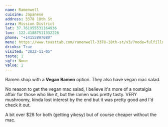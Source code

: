 ```yaml
---
name: Ramenwell
cuisine: Japanese
address: 3378 18th St
area: Mission District
lat: 37.761955531164936
lon: -122.41887511332226
phone: "+14155897680"
menu: https://www.toasttab.com/ramenwell-3378-18th-st/v3/?mode=fulfillment
drinks: True
visited: "2022-11-05"
taste: 1
sgfi: None
value: 1
---
```


Ramen shop with a **Vegan Ramen** option. They also have vegan mac salad.

No reason to get the vegan mac salad, I believe it's more of a nostalgia affair for those who like it, but the ramen was pretty tasty. VERY mushroomy, kinda lost interest by the end but it was pretty good and I'd check it out. 

A bit over $26 for both (getting yikesy) but of course cheaper without the mac.
